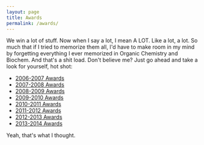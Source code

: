 ```yaml
---
layout: page
title: Awards
permalink: /awards/
---
```

We win a lot of stuff. Now when I say a lot, I mean A LOT. Like a lot, a lot. So much that if I tried to memorize them all,
I'd have to make room in my mind by forgetting everything I ever memorized in Organic Chemistry and Biochem. And that's a shit load. 
Don't believe me? Just go ahead and take a look for yourself, 
hot shot:


* [2006-2007 Awards](/awards/2006-2007/)
* [2007-2008 Awards](/awards/2007-2008/)
* [2008-2009 Awards](/awards/2008-2009/)
* [2009-2010 Awards](/awards/2009-2010/)
* [2010-2011 Awards](/awards/2010-2011/)
* [2011-2012 Awards](/awards/2011-2012/)
* [2012-2013 Awards](/awards/2012-2013/)
* [2013-2014 Awards](/awards/2013-2014/)

Yeah, that's what I thought.